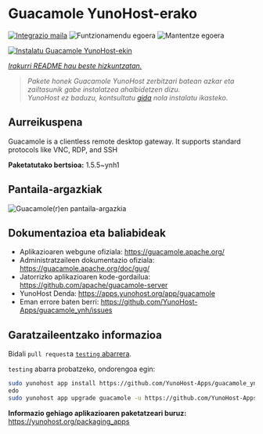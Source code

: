 <!--
Ohart ongi: README hau automatikoki sortu da <https://github.com/YunoHost/apps/tree/master/tools/readme_generator>ri esker
EZ editatu eskuz.
-->

# Guacamole YunoHost-erako

[![Integrazio maila](https://apps.yunohost.org/badge/integration/guacamole)](https://ci-apps.yunohost.org/ci/apps/guacamole/)
![Funtzionamendu egoera](https://apps.yunohost.org/badge/state/guacamole)
![Mantentze egoera](https://apps.yunohost.org/badge/maintained/guacamole)

[![Instalatu Guacamole YunoHost-ekin](https://install-app.yunohost.org/install-with-yunohost.svg)](https://install-app.yunohost.org/?app=guacamole)

*[Irakurri README hau beste hizkuntzatan.](./ALL_README.md)*

> *Pakete honek Guacamole YunoHost zerbitzari batean azkar eta zailtasunik gabe instalatzea ahalbidetzen dizu.*  
> *YunoHost ez baduzu, kontsultatu [gida](https://yunohost.org/install) nola instalatu ikasteko.*

## Aurreikuspena

Guacamole is a clientless remote desktop gateway. It supports standard protocols like VNC, RDP, and SSH

**Paketatutako bertsioa:** 1.5.5~ynh1

## Pantaila-argazkiak

![Guacamole(r)en pantaila-argazkia](./doc/screenshots/screenshot1.jpg)

## Dokumentazioa eta baliabideak

- Aplikazioaren webgune ofiziala: <https://guacamole.apache.org/>
- Administratzaileen dokumentazio ofiziala: <https://guacamole.apache.org/doc/gug/>
- Jatorrizko aplikazioaren kode-gordailua: <https://github.com/apache/guacamole-server>
- YunoHost Denda: <https://apps.yunohost.org/app/guacamole>
- Eman errore baten berri: <https://github.com/YunoHost-Apps/guacamole_ynh/issues>

## Garatzaileentzako informazioa

Bidali `pull request`a [`testing` abarrera](https://github.com/YunoHost-Apps/guacamole_ynh/tree/testing).

`testing` abarra probatzeko, ondorengoa egin:

```bash
sudo yunohost app install https://github.com/YunoHost-Apps/guacamole_ynh/tree/testing --debug
edo
sudo yunohost app upgrade guacamole -u https://github.com/YunoHost-Apps/guacamole_ynh/tree/testing --debug
```

**Informazio gehiago aplikazioaren paketatzeari buruz:** <https://yunohost.org/packaging_apps>
